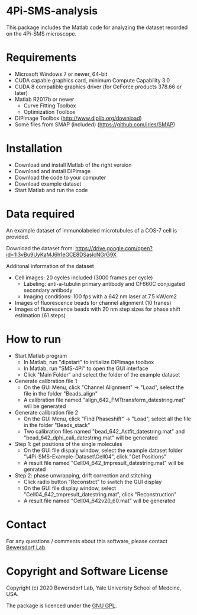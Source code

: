 # 4Pi-SMS-analysis
This package includes the Matlab code for analyzing the dataset recorded on the 4Pi-SMS microscope.

# Requirements
  - Microsoft Windows 7 or newer, 64-bit
  - CUDA capable graphics card, minimum Compute Capability 3.0
  - CUDA 8 compatible graphics driver (for GeForce products 378.66 or later)
  - Matlab R2017b or newer  
    - Curve Fitting Toolbox
    - Optimization Toolbox
  - DIPimage Toolbox (http://www.diplib.org/download)
  - Some files from SMAP (included) (https://github.com/jries/SMAP) 
    
# Installation
  - Download and install Matlab of the right version 
  - Download and install DIPimage
  - Download the code to your computer
  - Download example dataset
  - Start Matlab and run the code

# Data required
An example dataset of immunolabeled microtubules of a COS-7 cell is provided. 

Download the dataset from: https://drive.google.com/open?id=1I3vBu9UyKaMJ6h1eGCE8DSasIcNGrG9X

Additonal information of the dataset
  - Cell images: 20 cycles included (3000 frames per cycle)
    - Labeling: anti-a-tubulin primary antibody and CF660C conjugated secondary antibody
    - Imaging conditions: 100 fps with a 642 nm laser at 7.5 kW/cm2 
  - Images of fluorescence beads for channel alignment (10 franes)
  - Images of fluorescence beads with 20 nm step sizes for phase shift estimation (61 steps)

# How to run
  - Start Matlab program
    - In Matlab, run "dipstart" to initialize DIPimage toolbox
    - In Matlab, run "SMS-4Pi" to open the GUI interface 
    - Click "Main Folder" and select the folder of the example dataset
  - Generate calibration file 1
    - On the GUI Menu, click "Channel Alignment" -> "Load", select the file in the folder "Beads_align"
    - A calibration file named "align_642_FMTtransform_datestring.mat" will be generated
  - Generate calibration file 2
    - On the GUI Menu, click "Find Phaseshift" -> "Load", select all the file in the folder "Beads_stack"
    - Two calibration files named "bead_642_Astfit_datestring.mat" and "bead_642_dphi_cali_datestring.mat" will be generated
  - Step 1: get positions of the single molecules
    - On the GUI file dispaly window, select the example dataset folder "\4Pi-SMS-Example-Dataset\Cell04", click "Get Positions"
    - A result file named "Cell04_642_tmpresult_datestring.mat" will be genrated
  - Step 2: phase unwrapping, drift correction and stitching
    - Click radio button "Reconstrct" to switch the GUI display
    - On the GUI file display window, select "Cell04_642_tmpresult_datestring.mat", click "Reconstruction"
    - A result file named "Cell04_642v20_60.mat" will be generated

# Contact
For any questions / comments about this software, please contact [Bewersdorf Lab](http://www.bewersdorflab.org/).

# Copyright and Software License
Copyright (c) 2020 Bewersdorf Lab, Yale Univeristy School of Medcine, USA.

The package is licenced under the [GNU GPL](https://www.gnu.org/licenses/). 
